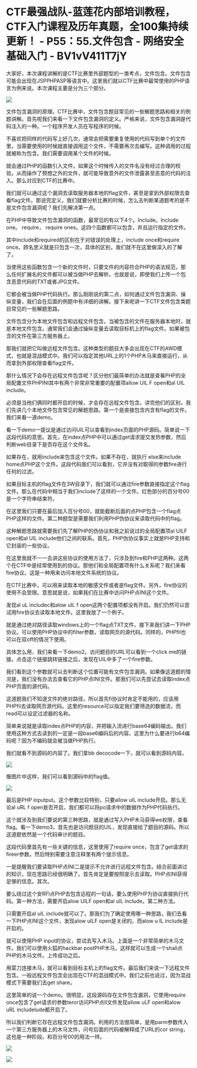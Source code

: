 # CTF最强战队-蓝莲花内部培训教程，CTF入门课程及历年真题，全100集持续更新！ - P55：55.文件包含 - 网络安全基础入门 - BV1vV411T7jY

大家好，本次课程讲解的是CTF比赛里外部题型的一类考点，文件包含。文件包含可能会出现在JSPPHPASP等语言中。这里我们就以CTF比赛中最常使用的PHP语言为例来说。本次课程主要是分为三个部分。



![](img/bd91d764d8351dcf2b680bf2343df8b7_1.png)

文件包含漏洞的原理。CTF比赛中，文件包含题目常见的一些解题思路和相关的例题讲解。首先呢我们来看一下文件包含漏洞的定义。严格来说，文件包含漏洞是代码注入的一种。一个程序开发人员在写程序的时候。

不喜欢把同样的代码写上好几次，通常会把需要重复使用的代码写到单个的文件里。当需要使用的时候就直接调用这个文件，不需要再次去编写。这种调用的过程就被称为包含。我们需要调用某个文件的时候。

就会通过PHP的函数引入文件。如果这个时候传入的文件名没有经过合理的校验。从而操作了预想之外的文件，就可能导致意外的文件泄露甚至恶意的代码的注入。那么对应到CTF的比赛中。

我们就可以通过这个漏洞去读取服务器本地的flag文件，甚至是拿到外部权限去查看flag文件。那说完定义，我们就要分析比赛的时候，怎么去判断某道题考的是不是文件包含漏洞呢？我们先解决第一点。

在PHP中导致文件包含漏洞的函数，最常见的有以下4个。Include。Include one。 require， require ones。这四个函数都可以包含，并且运行指定的文件。

其中include和required的区别在于对错误的处理上，include once和require once。顾名思义就是只包含一次，具体的区别，我们就不在这里做深入的了解了。

当使用这些函数包含一个新的文件时，只要文件的内容符合PHP的语法规范，那么任何扩展名的文件都可以被当做PHP去解析。也就是说，即使我们上传一个包含恶意代码的TXT或者JPG文件。

它都会被当做PHP代码执行。那么刚刚说的第二点，如何通过文件包含漏洞、操纵变量，我们会在后面的例题中有详细的讲解。接下来呢讲一下CTF文件包含类题目常见的一些解题思路。

文件包含分为本地文件包含和远程文件包含。当被包含的文件在服务器本地时，就是本地文件包含。通常我们会通过操纵变量去读取目标机上的flag文件。如果被包含的文件在第三方服务器上。

那我们就把它叫做远程文件包含。这种类型的题目大多会出现在CTF的AWD模式，也就是混战模式中。我们可以指定其他URL上的1个PHP木马来直接运行，从而拿到外部权限查看flag文件。

那什么情况下会存在远程文件包含呢？区分他们最简单的办法就是查看PHP的全局配置文件PHPINI其中有两个非常非常重要的配置项allow UIL F open和al UIL include。

必须是当他们俩同时都开启的时候，才会存在远程文件包含。讲完他们的区别，我们先讲几个本地文件包含常见的解题思路。第一个是直接包含内含有flag的文件。我们来看一道demo。

看一下demo一提议是通过访问UIL可以查看到index页面的PHP源码。简单说一下这段代码的意思。首先，在index点PHP中可以通过get请求提交发热参数，然后判断web目录下是否存在这个文件名。

如果存在，就用include来包含这个文件。如果不存在，就执行 else来include home点PHP这个文件。这段代码我们可以看到，它并没有对取得的参数fire进行任何的过滤。

如果目标主机的flag文件在3W目录下，我们就可以通过fire参数直接指定这个flag文件。那么在代码中相当于我们include了这样的一个文件。红色部分的百分号00是一个字符串结束符。

在这里我们只要在最后加入百分号00，就能截断后面的点PHP包含一个flag点PHP这样的文件。第二种题型是需要我们利用PHP伪协议来读取代码中的flag。

这种解题思路就需要我们先了解PHP的伪协议和我之前说过的全局配置项al UILF open和al UIL include他们之间的联系。首先，PHP伪协议事实上就是PHP支持和它封装的一些协议。

在这里我就不一一去讲这些协议的使用方法了，只涉及到fire和PHP这两种。这两个在CTF中是经常使用到的协议。那他们和全局配置项有什么关系呢？我们来看fire协议。这是一种用来访问本地文件系统的协议。

在CTF比赛中，可以用来读取本地的敏感文件或者是flag文件。另外，fire协议的使用不会受限。意思就是说，如果我们在比赛中访问PHP点INI这个文件。

发现al uL includec和alow uIL f open这两个配置项都没有开启。我们仍然可以尝试用fire协议去读取本地文件。这里我放了一个例子。

就是通过绝对路径读取windows上的一个flag点TXT文件。接下来我们讲一下PHP协议。可以使用PHP协议中的filter参数，读取网页的源代码。同样的，PHPfil也可以在双off的情况下使用。

具体怎么用，我们来看一下demo2。访问题目的URL可以看到一个click me的链接。点击这个链接跳转链接之后，发现在UIL中多了一个fire参数。

我们看到这个参数就可以去判断这个位置可能有文件包含漏洞。如果像这道题的情况是，我们没有办法去查看它的PHP点INI文件。那我们可以先尝试去读取index点PHP页面的源代码。

这道题我们不知道文件的绝对路径，所以首先fi协议时肯定不能用的，应该用PHPfil去读取网页源代码。这里的resource可以指定我们要筛选的数据流，而read可以设定过滤器的名称。

简单来说就是读取index点PHP的内容，并把输入流进行base64编码输出。我们使用这种方式去读到的一定是一段base6编码后的内容。这里为什么要进行b64编码呢？因为不编码就会被当做PHP执行。

我们就看不到源码的内容了。我们拿bb decocode一下，就可以看到源码内容。

![](img/bd91d764d8351dcf2b680bf2343df8b7_3.png)

像图片中这样，我们可以看到源码中的flag值。

![](img/bd91d764d8351dcf2b680bf2343df8b7_5.png)

最后是PHP inputput。这个参数比较特别，只要allow uIL include开启。那么无论al uRL f open是否开启，我们都可以将po请求中的数据作为PHP代码执行。

这个就涉及到我们要说的第三种思路，就是通过写入PHP木马获得we权限，查看flag。看一下demo3，首先也是访问题目的UIL，发现直接给了题目的源码。所以这道题依然是一个代码审计的题目。

这段代码里首先有一些关键的信息，这里使用了require once，包含了get请求的fireer参数。然后特别需要注意注释里有两个提示信息。

一是提醒我们要读取PHP点INI二是提示不允许进行远程文件包含。结合前面讲过的知识，现在思路已经很明确了。首先肯定是要按照提示去读取。PHP点INI获得足够的信息。其次。

要么绕过这个安RFI点PHP去包含远程的一句话，要么使用PHP为协议直接执行代码。第一种方法，需要开启alow UILF open和al uIL include。第二种方法。

只需要开启al uIL include就可以了。那我们为了确定使用哪一种思路，我们去看一下PHP点INI这个文件，发现alow uILF open是关闭的。而alow u IL include是开启的。

就可以使用PHP input的协议，尝试去写入木马。上面是一个非常简单的木马文件。我们可以使用火狐的hackbar postPHP木马，这样就可以生成一个shall点PHP的木马文件。上传成功之后。

用菜刀连接木马，就可以看到目标主机上的flag文件。最后我们来说一下远程文件包含。一般远程文件包含会出现在CTF的混战模式中。我们之前也说过，因为混战模式下需要我们去get share。

这里简单的说一个demo。很明显，这段源码存在文件包含漏洞，它使用require once包含了get请求的参数teror访问PHP点II文件发现allow uLF open和alow uRL includelude都开启了。

所以我们判断它存在远程文件包含漏洞。利用的方法很简单，是用parm参数传入一个第三方服务器上的木马文件，问号后面的代码被解释成了URL的cor string，这也是一种阶段。和百分号00的用法一样。



![](img/bd91d764d8351dcf2b680bf2343df8b7_7.png)

![](img/bd91d764d8351dcf2b680bf2343df8b7_8.png)